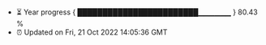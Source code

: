 - ⏳ Year progress { ████████████████████████▁▁▁▁▁▁ } 80.43 %
- ⏰ Updated on Fri, 21 Oct 2022 14:05:36 GMT

